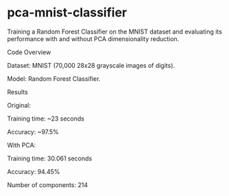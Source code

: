 # pca-mnist-classifier
Training a Random Forest Classifier on the MNIST dataset and evaluating its performance with and without PCA dimensionality reduction.

Code Overview

Dataset: MNIST (70,000 28x28 grayscale images of digits).

Model: Random Forest Classifier.

Results

Original:

Training time: ~23 seconds

Accuracy: ~97.5%

With PCA:

Training time: 30.061 seconds

Accuracy: 94.45%

Number of components: 214

